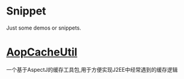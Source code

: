 # Snippet
Just some demos or snippets.

# [AopCacheUtil](../AopCacheUtil)

一个基于AspectJ的缓存工具包,用于方便实现J2EE中经常遇到的缓存逻辑
